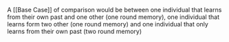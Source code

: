 A [[Base Case]] of comparison would be between one individual that learns
from their own past and one other (one round memory), one individual
that learns form two other (one round memory) and one individual that
only learns from their own past (two round memory)